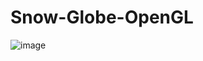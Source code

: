 # Snow-Globe-OpenGL

![image](https://github.com/user-attachments/assets/b4e8e5e4-acd0-4b0f-9f43-974fe349faee)
